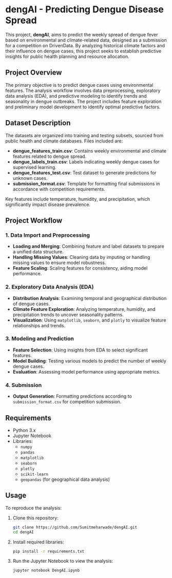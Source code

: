 # dengAI - Predicting Dengue Disease Spread

This project, **dengAI**, aims to predict the weekly spread of dengue fever based on environmental and climate-related data, designed as a submission for a competition on DrivenData. By analyzing historical climate factors and their influence on dengue cases, this project seeks to establish predictive insights for public health planning and resource allocation.

## Project Overview

The primary objective is to predict dengue cases using environmental features. The analysis workflow involves data preprocessing, exploratory data analysis (EDA), and predictive modeling to identify trends and seasonality in dengue outbreaks. The project includes feature exploration and preliminary model development to identify optimal predictive factors.

## Dataset Description

The datasets are organized into training and testing subsets, sourced from public health and climate databases. Files included are:

- **dengue_features_train.csv**: Contains weekly environmental and climate features related to dengue spread.
- **dengue_labels_train.csv**: Labels indicating weekly dengue cases for supervised learning.
- **dengue_features_test.csv**: Test dataset to generate predictions for unknown cases.
- **submission_format.csv**: Template for formatting final submissions in accordance with competition requirements.

Key features include temperature, humidity, and precipitation, which significantly impact disease prevalence.

## Project Workflow

### 1. Data Import and Preprocessing
   - **Loading and Merging**: Combining feature and label datasets to prepare a unified data structure.
   - **Handling Missing Values**: Cleaning data by imputing or handling missing values to ensure model robustness.
   - **Feature Scaling**: Scaling features for consistency, aiding model performance.

### 2. Exploratory Data Analysis (EDA)
   - **Distribution Analysis**: Examining temporal and geographical distribution of dengue cases.
   - **Climate Feature Exploration**: Analyzing temperature, humidity, and precipitation trends to uncover seasonality patterns.
   - **Visualization**: Using `matplotlib`, `seaborn`, and `plotly` to visualize feature relationships and trends.

### 3. Modeling and Prediction
   - **Feature Selection**: Using insights from EDA to select significant features.
   - **Model Building**: Testing various models to predict the number of weekly dengue cases.
   - **Evaluation**: Assessing model performance using appropriate metrics.

### 4. Submission
   - **Output Generation**: Formatting predictions according to `submission_format.csv` for competition submission.

## Requirements

- Python 3.x
- Jupyter Notebook
- Libraries:
  - `numpy`
  - `pandas`
  - `matplotlib`
  - `seaborn`
  - `plotly`
  - `scikit-learn`
  - `geopandas` (for geographical data analysis)

## Usage

To reproduce the analysis:

1. Clone this repository:
   ```bash
   git clone https://github.com/Sumitmeharwade/dengAI.git
   cd dengAI
   ```

2. Install required libraries:
   ```bash
   pip install -r requirements.txt
   ```

3. Run the Jupyter Notebook to view the analysis:
   ```bash
   jupyter notebook DengAI.ipynb
   ```

